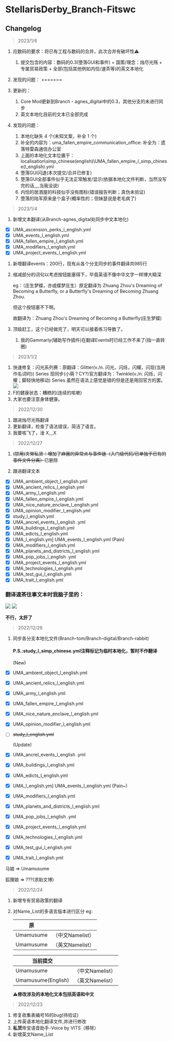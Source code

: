 # StellarisDerby_Branch-Fitswc

## Changelog
>2023/1/6
1. 应数码的要求：将已有工程与数码的合并，此次合并有破坏性⚠️
   1. 提交包含的内容：数码的0.3(堕落GUI和事件) + 国策/理念：烛尽光殇 + 专属贸易政策 + 全部(包括其他例如内恰/速茶等)的英文本地化
   
2. 发现的问题：
=======
2. 更新的：
   1. Core Mod更新到Branch - agnes_digital中的0.3，其他分支的未进行同步
   2. 英文本地化目前的文本已全部完成
3. 发现的问题：
   1. 本地化缺失 4 个(未知文案，补全 1 个)
     1. 补全的内容为：uma_fallen_empire_communication_office: 补全为：遗落特雷森通信办公室
     2. 上面的本地化文本位置于：localisation\simp_chinese(english)\UMA_fallen_empire_l_simp_chinese(l_english).yml
   2. 堕落GUI闪退(本次提交/合并已修复)
   3. 堕落GUI全部事件似乎无法正常触发/显示(依据本地化文件判断，当然没写完的话,,,,当我没说)
   4. 内恰的居酒屋的科技似乎没有图标(错误报告判断；真伪未验证)
   5. 堕落的陆军原来是个盒子(概率性的；但妹瑟说是老毛病了)
>2023/1/4
1. 新增文本翻译(从Branch-agnes_digital处同步中文本地化)
- [X] UMA_ascension_perks_l_english.yml
- [X] UMA_events_l_english.yml
- [X] UMA_fallen_empire_l_english.yml
- [X] UMA_modifiers_l_english.yml
- [X] UMA_project_events_l_english.yml
1. 新增翻译events：200行，现有从各个分支同步的事件翻译共985行
2. 缩减部分的词句以考虑按钮能塞得下，毕竟英语不像中华文字一样博大精深
   
    eg：（庄生梦蝶，亦或蝶梦庄生）原定翻译为 Zhuang Zhou's Dreaming of Becoming a Butterfly, or a Butterfly's Dreaming of Becoming Zhuang Zhou.
    
    但这个按钮塞不下啊。

    故翻译为：Zhuang Zhou's Dreaming of Becoming a Butterfly(庄生梦蝶)

3. 顶级赶工，这个已经做完了，明天可以接着练习导数了。
   1. 我的Gammarly(辅助写作插件)在翻译Events时已经工作不来了(指一直转圈)
>2023/1/2
1. 快速修复：闪光系列赛：原翻译：Glitter(v./n. 闪光，闪烁，闪耀，闪现(当用作名词时)) Series 现同步(小萌？CY?)官方翻译为：Twinkle(v./n. 闪烁，闪耀；脚轻快地移动) Series 虽然在语法上感觉是错的但是还是用回官方的罢。
   ![](https://s3.bmp.ovh/imgs/2023/01/02/7a3f59498655b03f.jpg)
2. F的健康状态：糟糕的(连续的咳嗽)
3. 大家也要注意身体健康。
>2022/12/30
1. 跟进烛尽光殇翻译
2. 更新翻译，检查了语法错误，简洁了语言。
3. 我要咳飞了，淦 X﹏X
    
>2022/12/27
1. ~~(禁用)夹带私货：增加了麻酱的异常点与事件链（入门级代码/已单独于已有的事件文件分离）~~已删除

2. 跟进翻译文本
  - [X] UMA_ambient_object_l_english.yml 
 - [X] UMA_ancient_relics_l_english.yml
 - [X] UMA_army_l_english.yml
 - [X]  UMA_fallen_empire_l_english.yml
 - [X] UMA_nice_nature_enclave_l_english.yml
 - [X] UMA_opinion_modifier_l_english.yml
 - [X] study_l_english.yml
 - [X] UMA_ancrel_events_l_english .yml
 - [X] UMA_buildings_l_english.yml
 - [X] UMA_edicts_l_english.yml
 - [X] UMA_l_english.ym] UMA_events_l_english.yml (Pain)
 - [X] UMA_modifiers_l_english.yml
 - [X] UMA_planets_and_districts_l_english.yml
 - [X] UMA_pop_jobs_l_english .yml
 - [X]  UMA_project_events_l_english.yml
 - [X] UMA_technologies_l_english.yml
 - [X] UMA_test_gui_l_english.yml
 - [X] UMA_trait_l_english.yml

### 翻译速茶往事文本时我脑子里的：
  ![](https://s3.bmp.ovh/imgs/2022/12/27/75ce460c64b564e0.jpg)
  ![](https://s3.bmp.ovh/imgs/2022/12/27/016021448463c3a4.jpg)

**不行，太肝了**

>2022/12/26
1. 同步各分支本地化文件(Branch-tom/Branch-digital/Branch-rabbit)
   #### P.S.:study_l_simp_chinese.yml注释标记为临时本地化，暂时不作翻译

   (New)
 - [X] UMA_ambient_object_l_english.yml 
 - [X] UMA_ancient_relics_l_english.yml
 - [X] UMA_army_l_english.yml
 - [X]  UMA_fallen_empire_l_english.yml
 - [X] UMA_nice_nature_enclave_l_english.yml
 - [X] UMA_opinion_modifier_l_english.yml
 - [ ] ~~study_l_english.yml~~

   (Update)
 - [X] UMA_ancrel_events_l_english .yml
 - [X] UMA_buildings_l_english.yml
 - [X] UMA_edicts_l_english.yml
 - [X] UMA_l_english.ym] UMA_events_l_english.yml (Pain~)
 - [X] UMA_modifiers_l_english.yml
 - [X] UMA_planets_and_districts_l_english.yml
 - [X] UMA_pop_jobs_l_english .yml
 - [X]  UMA_project_events_l_english.yml
 - [X] UMA_technologies_l_english.yml
 - [X] UMA_test_gui_l_english.yml
 - [X] UMA_trait_l_english.yml

马娘 => Umamusume

狐狸娘 => ???(求助文博)

> 2022/12/24
1. 新增专有贸易政策的翻译
2. 对Name_List的多语言版本进行区分 eg:

    |   原   |       |
    |  ----  | ----  |
    | Umamusume  | （中文Namelist） |
    | Umamusume  | （英文Namelist） |
    
    |  当前提交   |     |
    |  ----  | ----  |
    | Umamusume  | （中文Namelist） |
    | Umamusume(English)  | （英文Namelist） |
    ⚠️**修改涉及的本地化文本包括英语和中文**

> 2022/12/23
1. 修复收集表编号16的bug(待验证)
2. 上传英语本地化翻译文件,并进行修改
3. **私货**帝宝语音助手-Voice by VITS（移除）
4. 新增英文Name_List